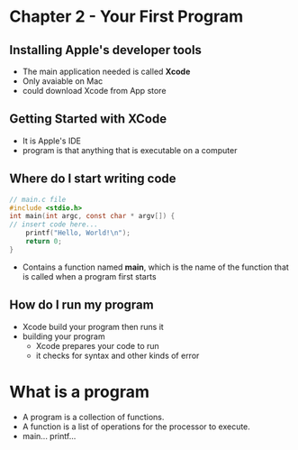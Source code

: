 # Chapter 2 - Your First Program

## Installing Apple's developer tools

-   The main application needed is called **Xcode**
-   Only avaiable on Mac
-   could download Xcode from App store 

## Getting Started with XCode

-   It is Apple's IDE
-   program is that anything that is executable on a computer

## Where do I start writing code

```c
// main.c file 
#include <stdio.h>
int main(int argc, const char * argv[]) {
// insert code here...
    printf("Hello, World!\n"); 
    return 0;
}
```

-   Contains a function named **main**, which is the name of the function that is called when a program first starts

## How do I run my program

-   Xcode build your program then runs it
-   building your program
    -   Xcode prepares your code to run
    -   it checks for syntax and other kinds of error

# What is a program

-   A program is a collection of functions. 
-   A function is a list of operations for the processor to execute.
-   main... printf...

